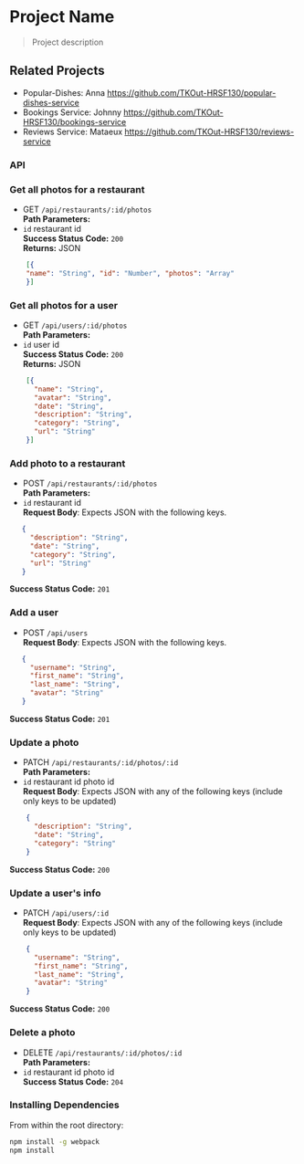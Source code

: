 # Project Name

> Project description

## Related Projects

  - Popular-Dishes: Anna https://github.com/TKOut-HRSF130/popular-dishes-service
  - Bookings Service: Johnny https://github.com/TKOut-HRSF130/bookings-service
  - Reviews Service: Mataeux https://github.com/TKOut-HRSF130/reviews-service


### API
### Get all photos for a restaurant
 * GET `/api/restaurants/:id/photos`\
**Path Parameters:**
  * `id` restaurant id\
**Success Status Code:** `200`\
**Returns:** JSON

```json
    [{
    "name": "String", "id": "Number", "photos": "Array"
    }]
```

### Get all photos for a user
 * GET `/api/users/:id/photos`\
**Path Parameters:**
  * `id` user id\
**Success Status Code:** `200`\
**Returns:** JSON
```json
    [{
      "name": "String",
      "avatar": "String",
      "date": "String",
      "description": "String",
      "category": "String",
      "url": "String"
    }]
```

### Add photo to a restaurant
 * POST `/api/restaurants/:id/photos`\
**Path Parameters:**
  * `id` restaurant id\
 **Request Body**: Expects JSON with the following keys.
 ```json
    {
      "description": "String",
      "date": "String",
      "category": "String",
      "url": "String"
    }
```
**Success Status Code:** `201`

### Add a user
 * POST `/api/users`\
 **Request Body**: Expects JSON with the following keys.
 ```json
    {
      "username": "String",
      "first_name": "String",
      "last_name": "String",
      "avatar": "String"
    }
```
**Success Status Code:** `201`

### Update a photo
 * PATCH `/api/restaurants/:id/photos/:id`\
**Path Parameters:**
  * `id` restaurant id photo id \
  **Request Body**: Expects JSON with any of the following keys (include only keys to be updated)

```json
    {
      "description": "String",
      "date": "String",
      "category": "String"
    }
```
**Success Status Code:** `200`

### Update a user's info
 * PATCH `/api/users/:id`\
 **Request Body**: Expects JSON with any of the following keys (include only keys to be updated)

```json
    {
      "username": "String",
      "first_name": "String",
      "last_name": "String",
      "avatar": "String"
    }
```
**Success Status Code:** `200`

### Delete a photo 
 * DELETE `/api/restaurants/:id/photos/:id`\
**Path Parameters:**
  * `id` restaurant id photo id\
**Success Status Code:** `204`


### Installing Dependencies

From within the root directory:

```sh
npm install -g webpack
npm install
```

